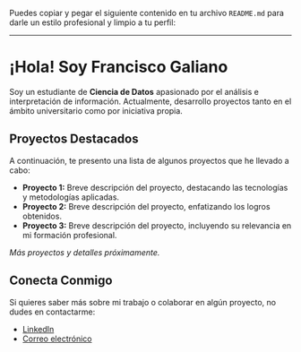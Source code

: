 Puedes copiar y pegar el siguiente contenido en tu archivo `README.md` para darle un estilo profesional y limpio a tu perfil:

---

# ¡Hola! Soy **Francisco Galiano**

Soy un estudiante de **Ciencia de Datos** apasionado por el análisis e interpretación de información. Actualmente, desarrollo proyectos tanto en el ámbito universitario como por iniciativa propia.

## Proyectos Destacados

A continuación, te presento una lista de algunos proyectos que he llevado a cabo:

- **Proyecto 1:** Breve descripción del proyecto, destacando las tecnologías y metodologías aplicadas.
- **Proyecto 2:** Breve descripción del proyecto, enfatizando los logros obtenidos.
- **Proyecto 3:** Breve descripción del proyecto, incluyendo su relevancia en mi formación profesional.

*Más proyectos y detalles próximamente.*

## Conecta Conmigo

Si quieres saber más sobre mi trabajo o colaborar en algún proyecto, no dudes en contactarme:

- [LinkedIn](https://www.linkedin.com/search/results/all/?fetchDeterministicClustersOnly=true&heroEntityKey=urn%3Ali%3Afsd_profile%3AACoAAEcmAQ4BxUAaL3_gXBf4ALe5izYN1pUxBWM&keywords=francisco%20galiano%20amoros&origin=RICH_QUERY_SUGGESTION&position=0&searchId=6753ac2c-c5ff-47f9-9c98-48bfcb50df45&sid=m.N&spellCorrectionEnabled=false)  
- [Correo electrónico](mailto:franciscogdatascience@gmail.com)


<!--
**Franciscog-datascientist/Franciscog-datascientist** is a ✨ _special_ ✨ repository because its `README.md` (this file) appears on your GitHub profile.

Here are some ideas to get you started:

- 🔭 I’m currently working on ...
- 🌱 I’m currently learning ...
- 👯 I’m looking to collaborate on ...
- 🤔 I’m looking for help with ...
- 💬 Ask me about ...
- 📫 How to reach me: ...
- 😄 Pronouns: ...
- ⚡ Fun fact: ...
-->
